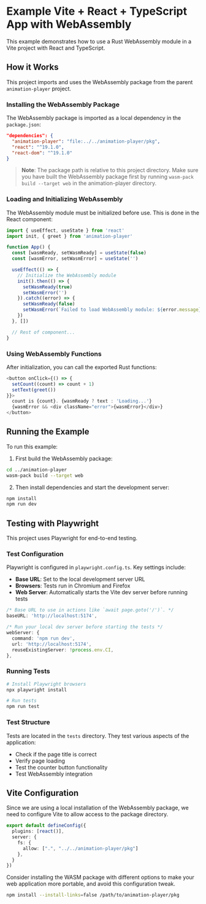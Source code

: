 # Example Vite + React + TypeScript App with WebAssembly

This example demonstrates how to use a Rust WebAssembly module in a Vite project with React and TypeScript.

## How it Works

This project imports and uses the WebAssembly package from the parent `animation-player` project.

### Installing the WebAssembly Package

The WebAssembly package is imported as a local dependency in the `package.json`:

```json
"dependencies": {
  "animation-player": "file:../../animation-player/pkg",
  "react": "^19.1.0",
  "react-dom": "^19.1.0"
}
```

> **Note**: The package path is relative to this project directory. Make sure you have built the WebAssembly package first by running `wasm-pack build --target web` in the animation-player directory.

### Loading and Initializing WebAssembly

The WebAssembly module must be initialized before use. This is done in the React component:

```typescript
import { useEffect, useState } from 'react'
import init, { greet } from 'animation-player'

function App() {
  const [wasmReady, setWasmReady] = useState(false)
  const [wasmError, setWasmError] = useState('')

  useEffect(() => {
    // Initialize the WebAssembly module
    init().then(() => {
      setWasmReady(true)
      setWasmError('')
    }).catch((error) => {
      setWasmReady(false)
      setWasmError(`Failed to load WebAssembly module: ${error.message}`)
    })
  }, [])

  // Rest of component...
}
```

### Using WebAssembly Functions

After initialization, you can call the exported Rust functions:

```typescript
<button onClick={() => {
  setCount((count) => count + 1)
  setText(greet())
}}>
  count is {count}. {wasmReady ? text : 'Loading...'}
  {wasmError && <div className="error">{wasmError}</div>}
</button>
```

## Running the Example

To run this example:

1. First build the WebAssembly package:
```bash
cd ../animation-player
wasm-pack build --target web
```

2. Then install dependencies and start the development server:
```bash
npm install
npm run dev
```

## Testing with Playwright

This project uses Playwright for end-to-end testing.

### Test Configuration

Playwright is configured in `playwright.config.ts`. Key settings include:

- **Base URL**: Set to the local development server URL
- **Browsers**: Tests run in Chromium and Firefox
- **Web Server**: Automatically starts the Vite dev server before running tests

```typescript
/* Base URL to use in actions like `await page.goto('/')`. */
baseURL: 'http://localhost:5174',

/* Run your local dev server before starting the tests */
webServer: {
  command: 'npm run dev',
  url: 'http://localhost:5174',
  reuseExistingServer: !process.env.CI,
},
```

### Running Tests

```bash
# Install Playwright browsers
npx playwright install

# Run tests
npm run test
```

### Test Structure

Tests are located in the `tests` directory. They test various aspects of the application:

- Check if the page title is correct
- Verify page loading
- Test the counter button functionality
- Test WebAssembly integration

## Vite Configuration

Since we are using a local installation of the WebAssembly package, we need to configure Vite to allow access to the package directory.

```typescript
export default defineConfig({
  plugins: [react()],
  server: {
    fs: {
      allow: [".", "../../animation-player/pkg"]
    },
  }
})
```

Consider installing the WASM package with different options to make your web application more portable, and avoid this configuration tweak.

```bash
npm install --install-links=false /path/to/animation-player/pkg
```